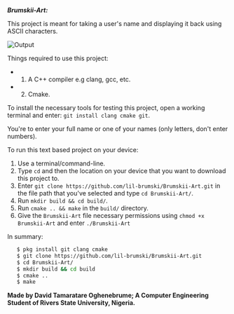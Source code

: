*__Brumskii-Art:__*

This project is meant for taking a user's name and displaying it back using ASCII characters.

![Output](https://github.com/lil-brumski/Brumskii-Art/tree/main/media%2FBrumskii-Art.gif)

Things required to use this project: 

- 1. A C++ compiler e.g clang, gcc, etc.

- 2. Cmake.

To install the necessary tools for testing this project, open a working terminal and enter: ```git install clang cmake git```.

You're to enter your full name or one of your names (only letters, don't enter numbers).

To run this text based project on your device:
1. Use a terminal/command-line.
2. Type `cd` and then the location on your device that you want to download this project to.
3. Enter `git clone https://github.com/lil-brumski/Brumskii-Art.git` in the file path that you've selected and type `cd Brumskii-Art/`.
4. Run `mkdir build && cd build/`.
5. Run `cmake .. && make` in the `build/` directory.
6. Give the `Brumskii-Art` file necessary permissions using `chmod +x Brumskii-Art` and enter `./Brumskii-Art`

In summary:

```bash
   $ pkg install git clang cmake
   $ git clone https://github.com/lil-brumski/Brumskii-Art.git
   $ cd Brumskii-Art/
   $ mkdir build && cd build
   $ cmake ..
   $ make
```

__Made by David Tamaratare Oghenebrume;
A Computer Engineering Student of Rivers State University, Nigeria.__